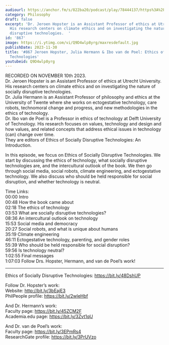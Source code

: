 ```yaml
---
audiourl: https://anchor.fm/s/822ba20/podcast/play/78444137/https%3A%2F%2Fd3ctxlq1ktw2nl.cloudfront.net%2Fstaging%2F2023-10-10%2F6d33ab18-d913-614b-85dc-91bf634ad3a7.m4a
category: Philosophy
draft: false
excerpt: 'Dr. Jeroen Hopster is an Assistant Professor of ethics at Utrecht University.
  His research centers on climate ethics and on investigating the nature of socially
  disruptive technologies.  '
id: '867'
image: https://i.ytimg.com/vi/Q9D4wlp8yrg/maxresdefault.jpg
publishDate: 2023-11-30
title: '#867 Jeroen Hopster, Julia Hermann & Ibo van de Poel: Ethics of Socially Disruptive
  Technologies'
youtubeid: Q9D4wlp8yrg
---
```

<div class="timelinks">

RECORDED ON NOVEMBER 10th 2023.  
Dr. Jeroen Hopster is an Assistant Professor of ethics at Utrecht University. His research centers on climate ethics and on investigating the nature of socially disruptive technologies.  
Dr. Julia Hermann is an Assistant Professor of philosophy and ethics at the University of Twente where she works on ectogestative technology, care robots, technomoral change and progress, and new methodologies in the ethics of technology.  
Dr. Ibo van de Poel is a Professor in ethics of technology at Delft University of Technology. His research focuses on values, technology and design and how values, and related concepts that address ethical issues in technology (can) change over time.  
They are editors of Ethics of Socially Disruptive Technologies: An Introduction.

In this episode, we focus on Ethics of Socially Disruptive Technologies. We start by discussing the ethics of technology, what socially disruptive technologies are, and the intercultural outlook of the book. We then go through social media, social robots, climate engineering, and ectogestative technology. We also discuss who should be held responsible for social disruption, and whether technology is neutral.

Time Links:  
<time>00:00</time> Intro  
<time>00:48</time> How the book came about  
<time>02:18</time> The ethics of technology  
<time>03:53</time> What are socially disruptive technologies?  
<time>08:36</time> An intercultural outlook on technology  
<time>15:53</time> Social media and democracy  
<time>20:27</time> Social robots, and what is unique about humans  
<time>35:19</time> Climate engineering  
<time>46:11</time> Ectogestative technology, parenting, and gender roles  
<time>55:39</time> Who should be held responsible for social disruption?  
<time>59:56</time> Is technology neutral?  
<time>1:02:55</time> Final messages  
<time>1:07:03</time> Follow Drs. Hopster, Hermann, and van de Poel’s work!

---

Ethics of Socially Disruptive Technologies: https://bit.ly/48DshUP

Follow Dr. Hopster’s work:  
Website: http://bit.ly/3bEajE3  
PhilPeople profile: https://bit.ly/2wleHbf

And Dr. Hermann’s work:  
Faculty page: https://bit.ly/45ZCM2F  
Academia.edu page: https://bit.ly/3Zvt1qU

And Dr. van de Poel’s work:  
Faculty page: https://bit.ly/3EPmRs4  
ResearchGate profile: https://bit.ly/3PrUVzo
</div>

